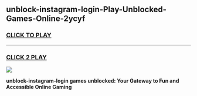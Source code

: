 
## unblock-instagram-login-Play-Unblocked-Games-Online-2ycyf
<h3>
<a href="https://premium76.site?title=unblock-instagram-login&ref=25A">CLICK TO PLAY</a></h3>
<hr>

<h3>
<a href="https://premium76.site?title=unblock-instagram-login&ref=25A">CLICK 2 PLAY</a>
  
</h3>

<a href="https://premium76.site?title=unblock-instagram-login&ref=25A"><img src="https://clearcache.store/games.png"></a>


**unblock-instagram-login games unblocked: Your Gateway to Fun and Accessible Online Gaming**
